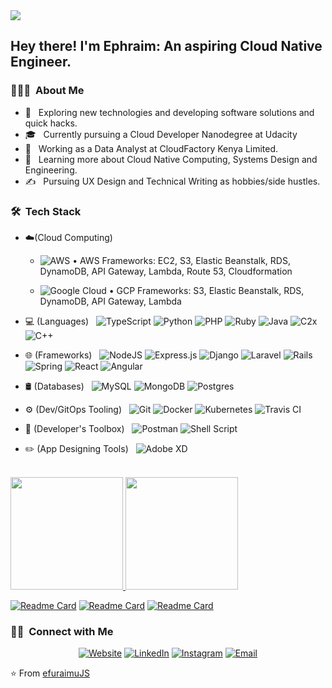 <img src="https://www.capgemini.com/ch-en/wp-content/uploads/sites/43/2019/04/CloudNative_DotCom-Banner-3_900x300_20190516.jpg">

<h2> Hey there! I'm Ephraim: An aspiring Cloud Native Engineer.</h2>

<h3> 👨🏻‍💻 &nbsp;About Me </h3>

- 🤔 &nbsp; Exploring new technologies and developing software solutions and quick hacks.
- 🎓 &nbsp; Currently pursuing a Cloud Developer Nanodegree at Udacity 
- 💼 &nbsp; Working as a Data Analyst at CloudFactory Kenya Limited.
- 🌱 &nbsp; Learning more about Cloud Native Computing, Systems Design and Engineering.
- ✍️ &nbsp; Pursuing UX Design and Technical Writing as hobbies/side hustles.

<h3> 🛠 &nbsp;Tech Stack</h3>

- ☁️(Cloud Computing) &nbsp;
  - ![AWS](https://img.shields.io/badge/AWS-%23FF9900.svg?style=for-the-badge&logo=amazon-aws&logoColor=white) • AWS Frameworks:  EC2, S3, Elastic Beanstalk, RDS, DynamoDB, API Gateway, Lambda, Route 53, Cloudformation
  
  - ![Google Cloud](https://img.shields.io/badge/GoogleCloud-%234285F4.svg?style=for-the-badge&logo=google-cloud&logoColor=white) • GCP Frameworks: S3, Elastic Beanstalk, RDS, DynamoDB, API Gateway, Lambda


- 💻 (Languages) &nbsp;
  ![TypeScript](https://img.shields.io/badge/typescript-%23007ACC.svg?style=for-the-badge&logo=typescript&logoColor=white)
  ![Python](https://img.shields.io/badge/python-3670A0?style=for-the-badge&logo=python&logoColor=ffdd54)
  ![PHP](https://img.shields.io/badge/php-%23777BB4.svg?style=for-the-badge&logo=php&logoColor=white)
  ![Ruby](https://img.shields.io/badge/ruby-%23CC342D.svg?style=for-the-badge&logo=ruby&logoColor=white)
  ![Java](https://img.shields.io/badge/java-%23ED8B00.svg?style=for-the-badge&logo=java&logoColor=white)
  ![C2x](https://img.shields.io/badge/c-%2300599C.svg?style=for-the-badge&logo=c&logoColor=white)
  ![C++](https://img.shields.io/badge/c++-%2300599C.svg?style=for-the-badge&logo=c%2B%2B&logoColor=white)
  
- 🌐 (Frameworks) &nbsp;
  ![NodeJS](https://img.shields.io/badge/node.js-6DA55F?style=for-the-badge&logo=node.js&logoColor=white)
  ![Express.js](https://img.shields.io/badge/express.js-%23404d59.svg?style=for-the-badge&logo=express&logoColor=%2361DAFB)
  ![Django](https://img.shields.io/badge/django-%23092E20.svg?style=for-the-badge&logo=django&logoColor=white)
  ![Laravel](https://img.shields.io/badge/laravel-%23FF2D20.svg?style=for-the-badge&logo=laravel&logoColor=white)
  ![Rails](https://img.shields.io/badge/rails-%23CC0000.svg?style=for-the-badge&logo=ruby-on-rails&logoColor=white)
  ![Spring](https://img.shields.io/badge/spring-%236DB33F.svg?style=for-the-badge&logo=spring&logoColor=white)
  ![React](https://img.shields.io/badge/react-%2320232a.svg?style=for-the-badge&logo=react&logoColor=%2361DAFB)
  ![Angular](https://img.shields.io/badge/angular-%23DD0031.svg?style=for-the-badge&logo=angular&logoColor=white)

- 🛢 (Databases) &nbsp;
  ![MySQL](https://img.shields.io/badge/mysql-%2300f.svg?style=for-the-badge&logo=mysql&logoColor=white)
  ![MongoDB](https://img.shields.io/badge/MongoDB-%234ea94b.svg?style=for-the-badge&logo=mongodb&logoColor=white)
  ![Postgres](https://img.shields.io/badge/postgres-%23316192.svg?style=for-the-badge&logo=postgresql&logoColor=white)

- ⚙️ (Dev/GitOps Tooling) &nbsp;
  ![Git](https://img.shields.io/badge/-Git-333333?style=flat&logo=git)
  ![Docker](https://img.shields.io/badge/-docker-333333?style=flat&logo=docker)
  ![Kubernetes](https://img.shields.io/badge/-kubernetes-333333?style=flat&logo=kubernetes)
  ![Travis CI](https://img.shields.io/badge/-travis-333333?style=flat&logo=travis)

- 🔧 (Developer's Toolbox) &nbsp;
  ![Postman](https://img.shields.io/badge/Postman-FF6C37?style=for-the-badge&logo=postman&logoColor=white)
  ![Shell Script](https://img.shields.io/badge/shell_script-%23121011.svg?style=for-the-badge&logo=gnu-bash&logoColor=white)

- ✏️ (App Designing Tools) &nbsp;
  ![Adobe XD](https://img.shields.io/badge/Adobe%20XD-470137?style=for-the-badge&logo=Adobe%20XD&logoColor=#FF61F6)


<br/>

<a href="https://github.com/efuraimujs">
  <img height="180em" src="https://github-readme-stats.vercel.app/api?username=efuraimujs&theme=buefy&show_icons=true" />
  <img height="180em" src="https://github-readme-stats.vercel.app/api/top-langs/?username=efuraimujs&theme=buefy&layout=compact" />
</a>

<br/>

[![Readme Card](https://github-readme-stats.vercel.app/api/pin/?username=efuraimujs&repo=Udagram-Image-Filtering-Microservice-Project-02)](https://github.com/anuraghazra/github-readme-stats)
[![Readme Card](https://github-readme-stats.vercel.app/api/pin/?username=efuraimujs&repo=Udagram-Image-Filtering-Microservice-Project-03)](https://github.com/anuraghazra/github-readme-stats)
[![Readme Card](https://github-readme-stats.vercel.app/api/pin/?username=efuraimujs&repo=Udagram-Image-Filtering-Microservice-Project-04)](https://github.com/anuraghazra/github-readme-stats)



<h3> 🤝🏻 &nbsp;Connect with Me </h3>

<p align="center">
<a href="https://www.efuraimujs.com/"><img alt="Website" src="https://img.shields.io/badge/Website-www.efuraimujs.com-blue?style=flat-square&logo=google-chrome"></a>
<a href="https://www.linkedin.com/in/ephraim-wangulu-b4475b246/"><img alt="LinkedIn" src="https://img.shields.io/badge/LinkedIn-Ephraim%20Wangulu%20(efuraimuJS)-blue?style=flat-square&logo=linkedin"></a>
<a href="https://www.instagram.com/efuraimujs/?hl=en"><img alt="Instagram" src="https://img.shields.io/badge/Instagram-@efuraimujs-blue?style=flat-square&logo=instagram"></a>
<a href="mailto:efuraimu.js@gmail.com"><img alt="Email" src="https://img.shields.io/badge/Email-efuraimu.js@gmail.com-blue?style=flat-square&logo=gmail"></a>
</p>

⭐️ From [efuraimuJS](https://github.com/efuraimuJS)
